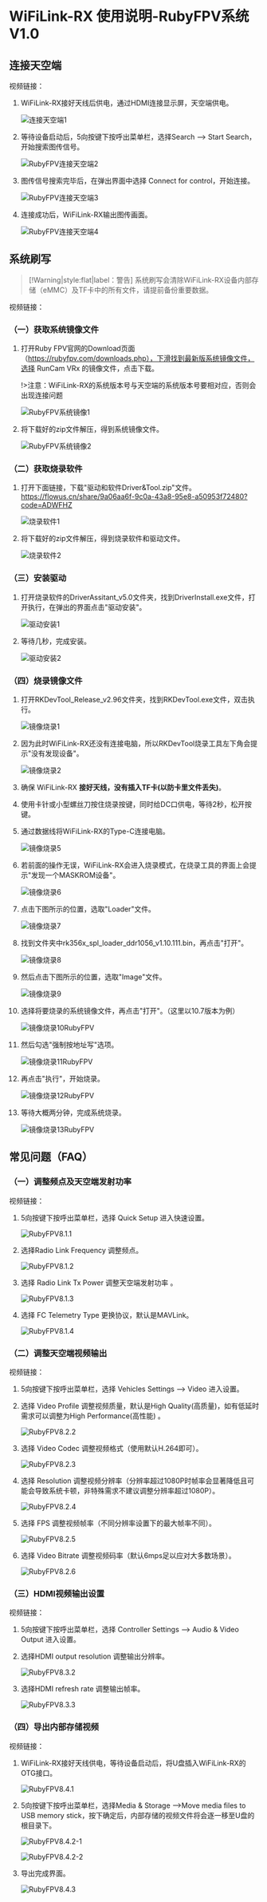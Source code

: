 # WiFiLink-RX 使用说明-RubyFPV系统 V1.0

## 连接天空端

视频链接：

1. WiFiLink-RX接好天线后供电，通过HDMI连接显示屏，天空端供电。

   ![连接天空端1](image/连接天空端1.png)

2. 等待设备启动后，5向按键下按呼出菜单栏，选择Search —> Start Search，开始搜索图传信号。

   ![RubyFPV连接天空端2](image/RubyFPV连接天空端2.png)

3. 图传信号搜索完毕后，在弹出界面中选择 Connect for control，开始连接。

   ![RubyFPV连接天空端3](image/RubyFPV连接天空端3.png)

4. 连接成功后，WiFiLink-RX输出图传画面。

   ![RubyFPV连接天空端4](image/RubyFPV连接天空端4.png)

## 系统刷写

> [!Warning|style:flat|label：警告]
> 系统刷写会清除WiFiLink-RX设备内部存储（eMMC）及TF卡中的所有文件，请提前备份重要数据。

视频链接：

### （一）获取系统镜像文件

1. 打开Ruby FPV官网的Download页面（https://rubyfpv.com/downloads.php），下滑找到最新版系统镜像文件，选择 RunCam VRx 的镜像文件，点击下载。

   !>注意：WiFiLink-RX的系统版本号与天空端的系统版本号要相对应，否则会出现连接问题

   ![RubyFPV系统镜像1](image/RubyFPV系统镜像1.png)

2. 将下载好的zip文件解压，得到系统镜像文件。

   ![RubyFPV系统镜像2](image/RubyFPV系统镜像2.png)

### （二）获取烧录软件

1. 打开下面链接，下载"驱动和软件Driver&Tool.zip"文件。
   https://flowus.cn/share/9a06aa6f-9c0a-43a8-95e8-a50953f72480?code=ADWFHZ

   ![烧录软件1](image/烧录软件1.png)

2. 将下载好的zip文件解压，得到烧录软件和驱动文件。

   ![烧录软件2](image/烧录软件2.png)

### （三）安装驱动

1. 打开烧录软件的DriverAssitant_v5.0文件夹，找到DriverInstall.exe文件，打开执行，在弹出的界面点击"驱动安装"。

   ![驱动安装1](image/驱动安装1.png)

2. 等待几秒，完成安装。

   ![驱动安装2](image/驱动安装2.png)

### （四）烧录镜像文件

1. 打开RKDevTool_Release_v2.96文件夹，找到RKDevTool.exe文件，双击执行。

   ![镜像烧录1](image/镜像烧录1.png)

2. 因为此时WiFiLink-RX还没有连接电脑，所以RKDevTool烧录工具左下角会提示"没有发现设备"。

   ![镜像烧录2](image/镜像烧录2.png)

3. 确保 WiFiLink-RX **接好天线，没有插入TF卡(以防卡里文件丢失)**。

4. 使用卡针或小型螺丝刀按住烧录按键，同时给DC口供电，等待2秒，松开按键。

5. 通过数据线将WiFiLink-RX的Type-C连接电脑。

   ![镜像烧录5](image/镜像烧录5.png)

6. 若前面的操作无误，WiFiLink-RX会进入烧录模式，在烧录工具的界面上会提示"发现一个MASKROM设备"。

   ![镜像烧录6](image/镜像烧录6.png)

7. 点击下图所示的位置，选取"Loader"文件。

   ![镜像烧录7](image/镜像烧录7.png)

8. 找到文件夹中rk356x_spl_loader_ddr1056_v1.10.111.bin，再点击"打开"。

   ![镜像烧录8](image/镜像烧录8.png)

9. 然后点击下图所示的位置，选取"Image"文件。

   ![镜像烧录9](image/镜像烧录9.png)

10. 选择将要烧录的系统镜像文件，再点击"打开"。（这里以10.7版本为例）

    ![镜像烧录10RubyFPV](image/镜像烧录10RubyFPV.png)

11. 然后勾选"强制按地址写"选项。

    ![镜像烧录11RubyFPV](image/镜像烧录11RubyFPV.png)

12. 再点击"执行"，开始烧录。

    ![镜像烧录12RubyFPV](image/镜像烧录12RubyFPV.png)

13. 等待大概两分钟，完成系统烧录。

    ![镜像烧录13RubyFPV](image/镜像烧录13RubyFPV.png)

## 常见问题（FAQ）

### （一）调整频点及天空端发射功率

视频链接：

1. 5向按键下按呼出菜单栏，选择 Quick Setup 进入快速设置。

   ![RubyFPV8.1.1](image/RubyFPV8.1.1.png ':size=70%')

2. 选择Radio Link Frequency 调整频点。

   ![RubyFPV8.1.2](image/RubyFPV8.1.2.png ':size=70%')

3. 选择 Radio Link Tx Power 调整天空端发射功率 。

   ![RubyFPV8.1.3](image/RubyFPV8.1.3.png ':size=70%')

4. 选择 FC Telemetry Type 更换协议，默认是MAVLink。

   ![RubyFPV8.1.4](image/RubyFPV8.1.4.png ':size=70%')

### （二）调整天空端视频输出

视频链接：

1. 5向按键下按呼出菜单栏，选择 Vehicles Settings —> Video  进入设置。

2. 选择 Video Profile 调整视频质量，默认是High Quality(高质量)，如有低延时需求可以调整为High Performance(高性能) 。

   ![RubyFPV8.2.2](image/RubyFPV8.2.2.png ':size=70%')

3. 选择 Video Codec 调整视频格式（使用默认H.264即可）。

   ![RubyFPV8.2.3](image/RubyFPV8.2.3.png ':size=70%')

4. 选择 Resolution 调整视频分辨率（分辨率超过1080P时帧率会显著降低且可能会导致系统卡顿，非特殊需求不建议调整分辨率超过1080P）。

   ![RubyFPV8.2.4](image/RubyFPV8.2.4.png ':size=70%')

5. 选择 FPS 调整视频帧率（不同分辨率设置下的最大帧率不同）。

   ![RubyFPV8.2.5](image/RubyFPV8.2.5.png ':size=70%')

6. 选择 Video Bitrate 调整视频码率（默认6mps足以应对大多数场景）。

   ![RubyFPV8.2.6](image/RubyFPV8.2.6.png ':size=70%')

### （三）HDMI视频输出设置

视频链接：

1. 5向按键下按呼出菜单栏，选择 Controller Settings —> Audio & Video Output  进入设置。

2. 选择HDMI output resolution 调整输出分辨率。

   ![RubyFPV8.3.2](image/RubyFPV8.3.2.png ':size=70%')

3. 选择HDMI refresh rate 调整输出帧率。

   ![RubyFPV8.3.3](image/RubyFPV8.3.3.png ':size=70%')

### （四）导出内部存储视频

视频链接：

1. WiFiLink-RX接好天线供电，等待设备启动后，将U盘插入WiFiLink-RX的OTG接口。

   ![RubyFPV8.4.1](image/RubyFPV8.4.1.png ':size=70%')

2. 5向按键下按呼出菜单栏，选择Media & Storage —>Move media files to USB memory stick，按下确定后，内部存储的视频文件将会逐一移至U盘的根目录下。

   ![RubyFPV8.4.2-1](image/RubyFPV8.4.2-1.png ':size=50%')

   ![RubyFPV8.4.2-2](image/RubyFPV8.4.2-2.png ':size=70%')

3. 导出完成界面。

   ![RubyFPV8.4.3](image/RubyFPV8.4.3.png ':size=70%')
